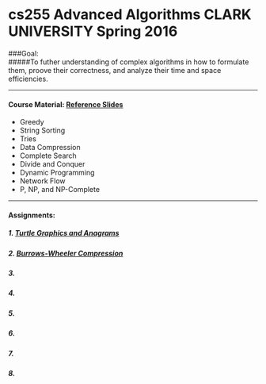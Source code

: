 # cs255 Advanced Algorithms CLARK UNIVERSITY Spring 2016

###Goal:  
#####To futher understanding of complex algorithms in how to formulate them, proove their correctness, and analyze their time and space efficiencies. 
___
#### Course Material: [Reference Slides](http://www.cs.clarku.edu/~lhan/courses/cs255/references.php)
+ Greedy
+ String Sorting
+ Tries
+ Data Compression
+ Complete Search
+ Divide and Conquer
+ Dynamic Programming
+ Network Flow
+ P, NP, and NP-Complete
___
#### Assignments:
##### 1. [Turtle Graphics and Anagrams](http://www.cs.clarku.edu/~lhan/courses/cs255/hw1.pdf)

##### 2. [Burrows-Wheeler Compression](http://www.cs.princeton.edu/courses/archive/fall15/cos226/assignments/burrows.html)

##### 3. 

##### 4.
##### 5.
##### 6.
##### 7.
##### 8.